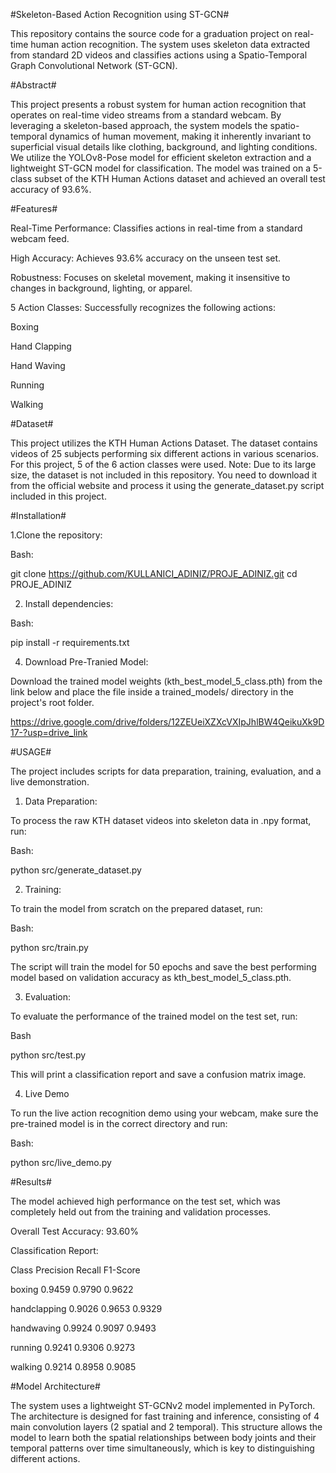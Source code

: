 #Skeleton-Based Action Recognition using ST-GCN#

This repository contains the source code for a graduation project on real-time human action recognition. The system uses skeleton data extracted from standard 2D videos and classifies actions using a Spatio-Temporal Graph Convolutional Network (ST-GCN).


#Abstract#

This project presents a robust system for human action recognition that operates on real-time video streams from a standard webcam. By leveraging a skeleton-based approach, the system models the spatio-temporal dynamics of human movement, making it inherently invariant to superficial visual details like clothing, background, and lighting conditions. We utilize the YOLOv8-Pose model for efficient skeleton extraction and a lightweight ST-GCN model for classification. The model was trained on a 5-class subset of the KTH Human Actions dataset and achieved an overall test accuracy of 93.6%.

#Features#

Real-Time Performance: Classifies actions in real-time from a standard webcam feed.

High Accuracy: Achieves 93.6% accuracy on the unseen test set.

Robustness: Focuses on skeletal movement, making it insensitive to changes in background, lighting, or apparel.

5 Action Classes: Successfully recognizes the following actions:

Boxing 

Hand Clapping 

Hand Waving 

Running 

Walking 


#Dataset#

This project utilizes the KTH Human Actions Dataset. The dataset contains videos of 25 subjects performing six different actions in various scenarios. For this project, 5 of the 6 action classes were used.
Note: Due to its large size, the dataset is not included in this repository. You need to download it from the official website and process it using the generate_dataset.py script included in this project.


#Installation#

1.Clone the repository:

Bash:

git clone https://github.com/KULLANICI_ADINIZ/PROJE_ADINIZ.git
cd PROJE_ADINIZ

2. Install dependencies:
 
Bash:

pip install -r requirements.txt

4. Download Pre-Tranied Model:

Download the trained model weights (kth_best_model_5_class.pth) from the link below and place the file inside a trained_models/ directory in the project's root folder.

https://drive.google.com/drive/folders/12ZEUeiXZXcVXIpJhlBW4QeikuXk9D17-?usp=drive_link


#USAGE#

The project includes scripts for data preparation, training, evaluation, and a live demonstration.

1. Data Preparation:
   
To process the raw KTH dataset videos into skeleton data in .npy format, run:

Bash:

python src/generate_dataset.py

2. Training:

To train the model from scratch on the prepared dataset, run:

Bash:

python src/train.py

The script will train the model for 50 epochs and save the best performing model based on validation accuracy as kth_best_model_5_class.pth.

3. Evaluation:
   
To evaluate the performance of the trained model on the test set, run:

Bash

python src/test.py

This will print a classification report and save a confusion matrix image.

4. Live Demo
   
To run the live action recognition demo using your webcam, make sure the pre-trained model is in the correct directory and run:

Bash:

python src/live_demo.py


#Results#

The model achieved high performance on the test set, which was completely held out from the training and validation processes.

Overall Test Accuracy: 93.60% 

Classification Report:

Class                    	Precision	Recall	F1-Score

boxing               	     0.9459	0.9790	0.9622

handclapping               0.9026	0.9653	0.9329

handwaving          	      0.9924	0.9097	0.9493
 
running	                   0.9241	0.9306	0.9273

walking	                   0.9214	0.8958	0.9085


#Model Architecture#

The system uses a lightweight ST-GCNv2 model implemented in PyTorch. The architecture is designed for fast training and inference, consisting of 4 main convolution layers (2 spatial and 2 temporal).
This structure allows the model to learn both the spatial relationships between body joints and their temporal patterns over time simultaneously, which is key to distinguishing different actions.

